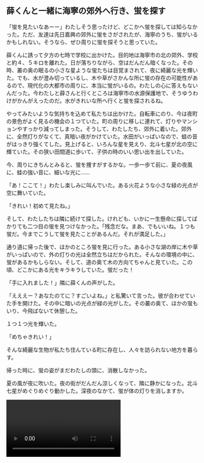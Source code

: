 ## 薛くんと一緒に海寧の郊外へ行き、蛍を探す

「蛍を見たいなあーー」わたしそう思ったけど、どこかへ蛍を探しては知らなかった。ただ、友達は先日嘉興の郊外に蛍をさがされたが、海寧のうち、蛍がいるかもしれない。そうなら、ぜひ周りに蛍を探そうと思っていた。

薛くんに誘って夕方の七時で学校に出かけた。目的地は海寧市の北の郊外、学校と約４、５キロを離れた。日が落ちりながら、空はだんだん暗くなった。その時、叢の奥の眠るの小さな星ような蛍たちは目覚まされて、夜に綺麗な光を輝いた。でも、水が澄み切っているし、木や草がさかんな所に蛍の存在の可能性があるので、現代化の大都市の周りに、本当に蛍がいるの。わたしの心に答えもないんだった。今わたしと薛さんと行くところは海寧市の水源保護地で、そうゆうわけがかんがえったのだ。水がきれいな所へ行くと蛍を探されるね。

やってみたいような気持ちを込めて私たちは出かけた。自転車にのり、今は夜町の景色がよく見るの機会の１つていた。町の周りに移しに連れて、灯りやマンションやすっかり減ってしまった。そうして、わたしたち、郊外に着いた。郊外に、全然灯りがなくて、真暗い夜がかけていた。水田がいっぱいなので、蛙の音がはっきり強くてした。見上げると、いろんな星を見えり、北斗七星が北の空に輝ていた。その狭い田間道に歩いて、子供の時のいい思い出を出していた。

今、周りにきちんとみると、蛍を捜すがするかな。一歩一歩て前に、夏の夜風に、蛙の強い音に、細いな光に……

「あ！ここて！」わたし楽しみに叫んでいた。ある火花ような小さな緑の光点が空に舞いていた。

「きれい！初めて見たね。」

そして、わたしたちは隣に続けて探した。けれども、いかに一生懸命に探してばかりても二つ目の蛍を見つけなかった。「残念だな。まあ、でもいいね。１つも蛍だ。今までこうして蛍を見たことがあるんだ。それが満足した。」

通り道に帰った後で、ほかのところ蛍を見に行った。ある小さな湖の岸に木や草がいっぱいので、外の灯りの光は全然立ちはだかられた。そんなの環境の中に、蛍があるかもしらない。そして、道の奥て木の方向てちゃんと見ていた。この頃、どこかにある光をキラキラしていた。蛍だった！


「手に入れました！」隣に薛くんの声がした。

「えええー？あなたのてに？すごいよね。」と私驚いて言った。彼が合わせていた手を開けた。その中に暗いの光点が緑の光がした。その叢の奥て、ほかの蛍もいり、今飛ばないて休憩した。

１つ１つ光を輝いた。

「めちゃきれい！」

そんな綺麗な生物が私たち住んている町に存在し、人々を訪られない地方を暮らす。

帰った時に、蛍の姿がまだわたしの頭に、消散しなかった。

夏の風が夜に吹いた。夜の街がだんだん涼しくなって、隣に静かになった。北斗七星がめぐりめぐり動かした。深夜のなかて、蛍が体の灯りを消しますか。

![](/Activity_by_time/2022.6.16/pic/MVI_0575.MP4)
